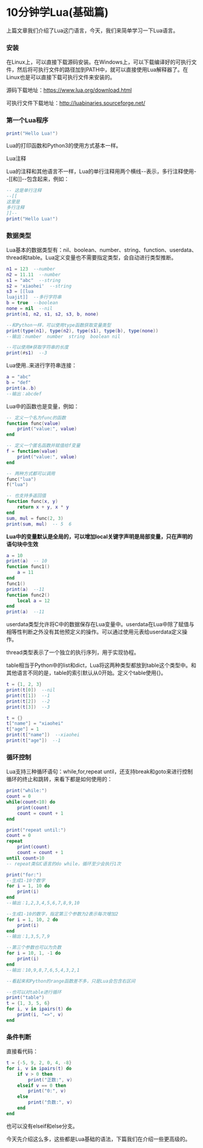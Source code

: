 # 10分钟学Lua(基础篇)

上篇文章我们介绍了Lua这门语言，今天，我们来简单学习一下Lua语言。

### 安装

在Linux上，可以直接下载源码安装。在Windows上，可以下载编译好的可执行文件，然后将可执行文件的路径加到PATH中，就可以直接使用Lua解释器了。在Linux也是可以直接下载可执行文件来安装的。

源码下载地址：https://www.lua.org/download.html

可执行文件下载地址：http://luabinaries.sourceforge.net/

### 第一个Lua程序

```lua
print("Hello Lua!")
```

Lua的打印函数和Python3的使用方式基本一样。

Lua注释

Lua的注释和其他语言不一样，Lua的单行注释用两个横线--表示，多行注释使用--[[和]]--包含起来，例如：

```lua
-- 这是单行注释
--[[
这里是
多行注释
]]--
print("Hello Lua!")
```

### 数据类型

Lua基本的数据类型有：nil、boolean、number、string、function、userdata、thread和table。Lua定义变量也不需要指定类型，会自动进行类型推断。

```lua
n1 = 123  --number
n2 = 11.11  --number
s1 = "abc"  --string
s2 = 'xiaohei'  --string
s3 = [[lua
luajit]]  --多行字符串
b = true  --boolean
none = nil  --nil
print(n1, n2, s1, s2, s3, b, none)

--和Python一样，可以使用type函数获取变量类型
print(type(n1), type(n2), type(s1), type(b), type(none))
--输出：number  number  string  boolean nil

--可以使用#获取字符串的长度
print(#s1)  --3
```

Lua使用..来进行字符串连接：

```lua
a = "abc"
b = "def"
print(a..b)
--输出：abcdef
```

Lua中的函数也是变量，例如：

```lua
-- 定义一个名为func的函数
function func(value)
    print("value:", value)
end

-- 定义一个匿名函数并赋值给f变量
f = function(value)
    print("value:", value)
end

-- 两种方式都可以调用
func("lua")
f("lua")

-- 也支持多返回值
function func(x, y)
    return x + y, x * y
end
sum, mul = func(2, 3)
print(sum, mul)  -- 5  6
```

**Lua中的变量默认是全局的，可以增加local关键字声明是局部变量，只在声明的语句块中生效**

```lua
a = 10
print(a)  -- 10
function func1()
    a = 11
end
func1()
print(a)  --11
function func2()
    local a = 12
end
print(a)  --11
```

userdata类型允许将C中的数据保存在Lua变量中。userdata在Lua中除了赋值与相等性判断之外没有其他预定义的操作。可以通过使用元表给userdata定义操作。

thread类型表示了一个独立的执行序列，用于实现协程。

table相当于Python中的list和dict，Lua将这两种类型都放到table这个类型中。和其他语言不同的是，table的索引默认从0开始。定义个table使用{}。

```lua
t = {1, 2, 3}
print(t[0])  --nil
print(t[1])  --1
print(t[2])  --2
print(t[3])  --3

t = {}
t["name"] = "xiaohei"
t["age"] = 1
print(t["name"])  --xiaohei
print(t["age"])  --1
```

### 循环控制

Lua支持三种循环语句：while,for,repeat until，还支持break和goto来进行控制循环的终止和跳转，来看下都是如何使用的：

```lua
print("while:")
count = 0
while(count<10) do
    print(count)
    count = count + 1
end

print("repeat until:")
count = 0
repeat
    print(count)
    count = count + 1
until count>10
-- repeat类似C语言的do while，循环至少会执行1次

print("for:")
--生成1-10个数字
for i = 1, 10 do
    print(i)
end
--输出：1,2,3,4,5,6,7,8,9,10

--生成1-10的数字，指定第三个参数为2表示每次增加2
for i = 1, 10, 2 do
    print(i)
end
--输出：1,3,5,7,9

--第三个参数也可以为负数
for i = 10, 1, -1 do
    print(i)
end
--输出：10,9,8,7,6,5,4,3,2,1

--看起来和Python的range函数差不多，只是Lua会包含右区间

--也可以对table进行循环
print("table")
t = {1, 3, 5, 6}
for i, v in ipairs(t) do
    print(i, "=>", v)
end
```

### 条件判断

直接看代码：

```lua
t = {-5, 9, 2, 0, 4, -8}
for i, v in ipairs(t) do
    if v > 0 then
        print("正数:", v)
    elseif v == 0 then
        print("0:", v)
    else
        print("负数:", v)
    end
end
```

也可以没有elseif和else分支。

今天先介绍这么多，这些都是Lua基础的语法，下篇我们在介绍一些更高级的。


